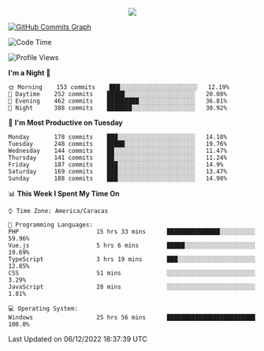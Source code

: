 <p align="center">
  <a href="http://www.github.com/thevacs">
    <img src="https://github-readme-streak-stats.herokuapp.com/?user=thevacs&stroke=ffffff&background=1c1917&ring=0891b2&fire=0891b2&currStreakNum=ffffff&currStreakLabel=0891b2&sideNums=ffffff&sideLabels=ffffff&dates=ffffff&hide_border=true" />
  </a>
  
  <a href="http://www.github.com/thevacs"><img src="https://github-readme-activity-graph.cyclic.app/graph?username=thevacs&bg_color=000000&color=ffffff&line=ff0000&point=ebebeb&area=true&hide_border=true" alt="GitHub Commits Graph" /></a>
  
</p>

<!--START_SECTION:waka-->
![Code Time](http://img.shields.io/badge/Code%20Time-930%20hrs%2045%20mins-blue)

![Profile Views](http://img.shields.io/badge/Profile%20Views-94-blue)

**I'm a Night 🦉** 

```text
🌞 Morning    153 commits    ███░░░░░░░░░░░░░░░░░░░░░░   12.19% 
🌆 Daytime    252 commits    █████░░░░░░░░░░░░░░░░░░░░   20.08% 
🌃 Evening    462 commits    █████████░░░░░░░░░░░░░░░░   36.81% 
🌙 Night      388 commits    ███████░░░░░░░░░░░░░░░░░░   30.92%

```
📅 **I'm Most Productive on Tuesday** 

```text
Monday       178 commits    ███░░░░░░░░░░░░░░░░░░░░░░   14.18% 
Tuesday      248 commits    █████░░░░░░░░░░░░░░░░░░░░   19.76% 
Wednesday    144 commits    ██░░░░░░░░░░░░░░░░░░░░░░░   11.47% 
Thursday     141 commits    ██░░░░░░░░░░░░░░░░░░░░░░░   11.24% 
Friday       187 commits    ███░░░░░░░░░░░░░░░░░░░░░░   14.9% 
Saturday     169 commits    ███░░░░░░░░░░░░░░░░░░░░░░   13.47% 
Sunday       188 commits    ███░░░░░░░░░░░░░░░░░░░░░░   14.98%

```


📊 **This Week I Spent My Time On** 

```text
⌚︎ Time Zone: America/Caracas

💬 Programming Languages: 
PHP                      15 hrs 33 mins      ███████████████░░░░░░░░░░   59.96% 
Vue.js                   5 hrs 6 mins        █████░░░░░░░░░░░░░░░░░░░░   19.69% 
TypeScript               3 hrs 19 mins       ███░░░░░░░░░░░░░░░░░░░░░░   12.85% 
CSS                      51 mins             ░░░░░░░░░░░░░░░░░░░░░░░░░   3.29% 
JavaScript               28 mins             ░░░░░░░░░░░░░░░░░░░░░░░░░   1.81%

💻 Operating System: 
Windows                  25 hrs 56 mins      █████████████████████████   100.0%

```


 Last Updated on 06/12/2022 18:37:39 UTC
<!--END_SECTION:waka-->
